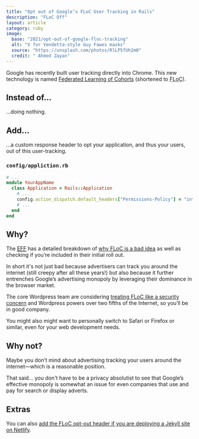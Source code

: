 ```yaml
---
title: "Opt out of Google’s FLoC User Tracking in Rails"
description: "FLoC Off"
layout: article
category: ruby
image:
  base: "2021/opt-out-of-google-floc-tracking"
  alt: "V for Vendetta-style Guy Fawes masks"
  source: "https://unsplash.com/photos/RlLP5fUh2m0"
  credit: " Ahmed Zayan"
---
```


Google has recently built user tracking directly into Chrome. This new technology is named [Federated Learning of Cohorts](https://blog.google/products/chrome/privacy-sustainability-and-the-importance-of-and/) (shortened to <abbr title="Federated Learning of Cohorts">FLoC</abbr>).


## Instead of...

...doing nothing.


## Add...

...a custom response header to opt your application, and thus your users, out of this user-tracking.

### `config/appliction.rb`

```ruby
# ...
module YourAppName
  class Application < Rails::Application
    # ...
    config.action_dispatch.default_headers["Permissions-Policy"] = "interest-cohort=()"
    # ...
  end
end
```


## Why?

The [<abbr title="Electronic Frontier Foundation">EFF</abbr>](https://www.eff.org) has a detailed breakdown of [why FLoC is a bad idea](https://amifloced.org) as well as checking if you’re included in their initial roll out.

In short it's not just bad because advertisers can track you around the internet (still creepy after all these years!) but also because it further entrenches Google’s advertising monopoly by leveraging their dominance in the browser market.

The core Wordpress team are considering [treating FLoC like a security concern](https://make.wordpress.org/core/2021/04/18/proposal-treat-floc-as-a-security-concern/) and Wordpress powers over two fifths of the Internet, so you’ll be in good company.

You might also might want to personally switch to Safari or Firefox or similar, even for your web development needs.


## Why not?

Maybe you don’t mind about advertising tracking your users around the internet—which is a reasonable position.

That said... you don't have to be a privacy absolutist to see that Google’s effective monopoly is somewhat an issue for even companies that use and pay for search or display adverts.


## Extras

You can also [add the FLoC opt-out header if you are deploying a Jekyll site on Netlify](/ruby/opt-out-of-google-floc-tracking-on-netlify).

